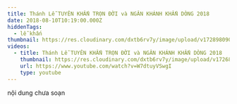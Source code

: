 ```yaml
---
title: Thánh Lễ TUYÊN KHẤN TRỌN ĐỜI và NGÂN KHÁNH KHẤN DÒNG 2018
date: 2018-08-10T10:19:00.000Z
hiddenTags:
  - lễ khấn
thumbnail: https://res.cloudinary.com/dxtb6rv7y/image/upload/v1728980901/VINH_KHAN_2018_mbniow.png
videos:
  - title: Thánh Lễ TUYÊN KHẤN TRỌN ĐỜI và NGÂN KHÁNH KHẤN DÒNG 2018
    thumbnail: https://res.cloudinary.com/dxtb6rv7y/image/upload/v1726888851/khan_tron_2018_akpqwe.jpg
    url: https://www.youtube.com/watch?v=W7dtuyVSwgI
    type: youtube
---
```

nội dung chưa soạn
